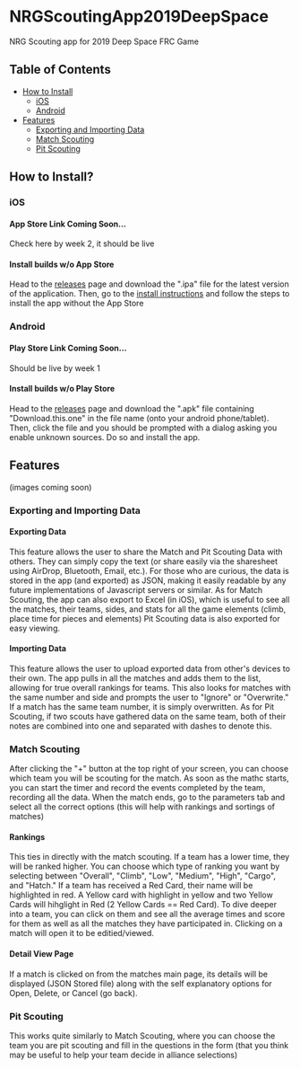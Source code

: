 # NRGScoutingApp2019DeepSpace
NRG Scouting app for 2019 Deep Space FRC Game

## Table of Contents
- [How to Install](#how-to-install)
  - [iOS](#ios)
  - [Android](#android)
- [Features](#features)
  - [Exporting and Importing Data](#exporting-and-importing-data)
  - [Match Scouting](#match-scouting)
  - [Pit Scouting](#pit-scouting)

## How to Install?

### iOS
#### App Store Link Coming Soon...
Check here by week 2, it should be live
#### Install builds w/o App Store 
Head to the [releases](https://github.com/NRG948/NRGScoutingApp2019DeepSpace/releases) page and download the ".ipa" file for the latest version of the application. Then, go to the [install instructions](https://docs.google.com/document/d/1pQ8tAQsyVpHBQo1SHUSvb6X0ylbjBsiniisp-dAJFd8/edit#bookmark=id.g6e35tc9zquw) and follow the steps to install the app without the App Store

### Android
#### Play Store Link Coming Soon...
Should be live by week 1
#### Install builds w/o Play Store
Head to the [releases](https://github.com/NRG948/NRGScoutingApp2019DeepSpace/releases) page and download the ".apk" file containing "Download.this.one" in the file name (onto your android phone/tablet). Then, click the file and you should be prompted with a dialog asking you enable unknown sources. Do so and install the app.

## Features 
(images coming soon)

### Exporting and Importing Data
#### Exporting Data
This feature allows the user to share the Match and Pit Scouting Data with others. They can simply copy the text (or share easily via the sharesheet using AirDrop, Bluetooth, Email, etc.). For those who are curious, the data is stored in the app (and exported) as JSON, making it easily readable by any future implementations of Javascript servers or similar.
As for Match Scouting, the app can also export to Excel (in iOS), which is useful to see all the matches, their teams, sides, and stats for all the game elements (climb, place time for pieces and elements)
Pit Scouting data is also exported for easy viewing.
#### Importing Data
This feature allows the user to upload exported data from other's devices to their own. The app pulls in all the matches and adds them to the list, allowing for true overall rankings for teams. This also looks for matches with the same number and side and prompts the user to "Ignore" or "Overwrite." If a match has the same team number, it is simply overwritten.
As for Pit Scouting, if two scouts have gathered data on the same team, both of their notes are combined into one and separated with dashes to denote this.

### Match Scouting
After clicking the "+" button at the top right of your screen, you can choose which team you will be scouting for the match.
As soon as the mathc starts, you can start the timer and record the events completed by the team, recording all the data.
When the match ends, go to the parameters tab and select all the correct options (this will help with rankings and sortings of matches)
#### Rankings
This ties in directly with the match scouting. If a team has a lower time, they will be ranked higher. You can choose which type of ranking you want by selecting between "Overall", "Climb", "Low", "Medium", "High", "Cargo", and "Hatch." 
If a team has received a Red Card, their name will be highlighted in red. A Yellow card with highlight in yellow and two Yellow Cards will hihglight in Red (2 Yellow Cards == Red Card).
To dive deeper into a team, you can click on them and see all the average times and score for them as well as all the matches they have participated in. Clicking on a match will open it to be editied/viewed.
#### Detail View Page
If a match is clicked on from the matches main page, its details will be displayed (JSON Stored file) along with the self explanatory options for Open, Delete, or Cancel (go back).

### Pit Scouting
This works quite similarly to Match Scouting, where you can choose the team you are pit scouting and fill in the questions in the form (that you think may be useful to help your team decide in alliance selections)
